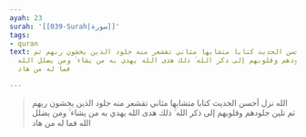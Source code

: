 ```yaml
---
ayah: 23
surah: '[[039-Surah|سورة]]'
tags:
- quran
text: الله نزل أحسن الحديث كتابا متشابها مثاني تقشعر منه جلود الذين يخشون ربهم ثم
  تلين جلودهم وقلوبهم إلى ذكر الله ۚ ذلك هدى الله يهدي به من يشاء ۚ ومن يضلل الله
  فما له من هاد

---
```

> الله نزل أحسن الحديث كتابا متشابها مثاني تقشعر منه جلود الذين يخشون ربهم ثم تلين جلودهم وقلوبهم إلى ذكر الله ۚ ذلك هدى الله يهدي به من يشاء ۚ ومن يضلل الله فما له من هاد
